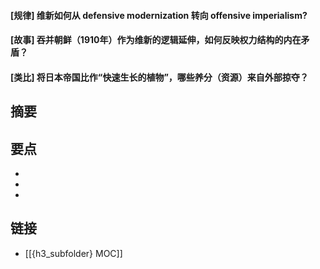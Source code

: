 #### [规律] 维新如何从 defensive modernization 转向 offensive imperialism?


#### [故事] 吞并朝鲜（1910年）作为维新的逻辑延伸，如何反映权力结构的内在矛盾？


#### [类比] 将日本帝国比作“快速生长的植物”，哪些养分（资源）来自外部掠夺？


## 摘要


## 要点

- 
- 
- 

## 链接

- [[{h3_subfolder} MOC]]
